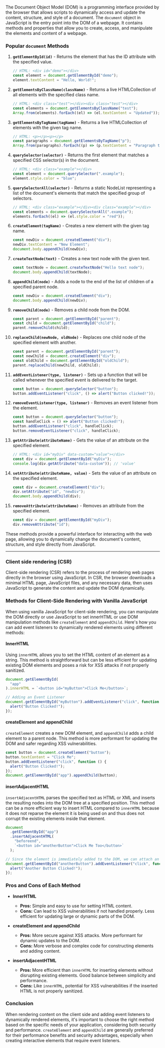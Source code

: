 The Document Object Model (DOM) is a programming interface provided by the browser that allows scripts to dynamically access and update the content, structure, and style of a document. The `document` object in JavaScript is the entry point into the DOM of a webpage. It contains methods and properties that allow you to create, access, and manipulate the elements and content of a webpage.

### Popular `document` Methods

1. **`getElementById(id)`** - Returns the element that has the ID attribute with the specified value.

   ```javascript
   // HTML: <div id="demo"></div>
   const element = document.getElementById("demo");
   element.textContent = "Hello, World!";
   ```

2. **`getElementsByClassName(className)`** - Returns a live HTMLCollection of all elements with the specified class name.

   ```javascript
   // HTML: <div class="test"></div><div class="test"></div>
   const elements = document.getElementsByClassName("test");
   Array.from(elements).forEach((el) => (el.textContent = "Updated"));
   ```

3. **`getElementsByTagName(tagName)`** - Returns a live HTMLCollection of elements with the given tag name.

   ```javascript
   // HTML: <p></p><p></p>
   const paragraphs = document.getElementsByTagName("p");
   Array.from(paragraphs).forEach((p) => (p.textContent = "Paragraph text"));
   ```

4. **`querySelector(selector)`** - Returns the first element that matches a specified CSS selector(s) in the document.

   ```javascript
   // HTML: <div class="example"></div>
   const element = document.querySelector(".example");
   element.style.color = "blue";
   ```

5. **`querySelectorAll(selector)`** - Returns a static NodeList representing a list of the document's elements that match the specified group of selectors.

   ```javascript
   // HTML: <div class="example"></div><div class="example"></div>
   const elements = document.querySelectorAll(".example");
   elements.forEach((el) => (el.style.color = "red"));
   ```

6. **`createElement(tagName)`** - Creates a new element with the given tag name.

   ```javascript
   const newDiv = document.createElement("div");
   newDiv.textContent = "New Element";
   document.body.appendChild(newDiv);
   ```

7. **`createTextNode(text)`** - Creates a new text node with the given text.

   ```javascript
   const textNode = document.createTextNode("Hello text node");
   document.body.appendChild(textNode);
   ```

8. **`appendChild(node)`** - Adds a node to the end of the list of children of a specified parent node.

   ```javascript
   const newDiv = document.createElement("div");
   document.body.appendChild(newDiv);
   ```

9. **`removeChild(node)`** - Removes a child node from the DOM.

   ```javascript
   const parent = document.getElementById("parent");
   const child = document.getElementById("child");
   parent.removeChild(child);
   ```

10. **`replaceChild(newNode, oldNode)`** - Replaces one child node of the specified element with another.

    ```javascript
    const parent = document.getElementById("parent");
    const newChild = document.createElement("div");
    const oldChild = document.getElementById("oldChild");
    parent.replaceChild(newChild, oldChild);
    ```

11. **`addEventListener(type, listener)`** - Sets up a function that will be called whenever the specified event is delivered to the target.

    ```javascript
    const button = document.querySelector("button");
    button.addEventListener("click", () => alert("Button clicked!"));
    ```

12. **`removeEventListener(type, listener)`** - Removes an event listener from the element.

    ```javascript
    const button = document.querySelector("button");
    const handleClick = () => alert("Button clicked!");
    button.addEventListener("click", handleClick);
    button.removeEventListener("click", handleClick);
    ```

13. **`getAttribute(attributeName)`** - Gets the value of an attribute on the specified element.

    ```javascript
    // HTML: <div id="myDiv" data-custom="value"></div>
    const div = document.getElementById("myDiv");
    console.log(div.getAttribute("data-custom")); // 'value'
    ```

14. **`setAttribute(attributeName, value)`** - Sets the value of an attribute on the specified element.

    ```javascript
    const div = document.createElement("div");
    div.setAttribute("id", "newDiv");
    document.body.appendChild(div);
    ```

15. **`removeAttribute(attributeName)`** - Removes an attribute from the specified element.
    ```javascript
    const div = document.getElementById("myDiv");
    div.removeAttribute("id");
    ```

These methods provide a powerful interface for interacting with the web page, allowing you to dynamically change the document's content, structure, and style directly from JavaScript.

---

### Client side rendering (CSR)

Client-side rendering (CSR) refers to the process of rendering web pages directly in the browser using JavaScript. In CSR, the browser downloads a minimal HTML page, JavaScript files, and any necessary data, then uses JavaScript to generate the content and update the DOM dynamically.

### Methods for Client-Side Rendering with Vanilla JavaScript

When using vanilla JavaScript for client-side rendering, you can manipulate the DOM directly or use JavaScript to set innerHTML or use DOM manipulation methods like `createElement` and `appendChild`. Here's how you can add event listeners to dynamically rendered elements using different methods:

#### InnerHTML

Using `innerHTML` allows you to set the HTML content of an element as a string. This method is straightforward but can be less efficient for updating existing DOM elements and poses a risk for XSS attacks if not properly sanitized.

```javascript
document.getElementById(
  "app"
).innerHTML = `<button id="myButton">Click Me</button>`;

// Adding an Event Listener
document.getElementById("myButton").addEventListener("click", function () {
  alert("Button Clicked!");
});
```

#### createElement and appendChild

`createElement` creates a new DOM element, and `appendChild` adds a child element to a parent node. This method is more performant for updating the DOM and safer regarding XSS vulnerabilities.

```javascript
const button = document.createElement("button");
button.textContent = "Click Me";
button.addEventListener("click", function () {
  alert("Button Clicked!");
});
document.getElementById("app").appendChild(button);
```

#### insertAdjacentHTML

`insertAdjacentHTML` parses the specified text as HTML or XML and inserts the resulting nodes into the DOM tree at a specified position. This method can be a more efficient way to insert HTML compared to `innerHTML` because it does not reparse the element it is being used on and thus does not corrupt the existing elements inside that element.

```javascript
document
  .getElementById("app")
  .insertAdjacentHTML(
    "beforeend",
    `<button id="anotherButton">Click Me Too</button>`
  );

// Since the element is immediately added to the DOM, we can attach an event listener to it.
document.getElementById("anotherButton").addEventListener("click", function () {
  alert("Another Button Clicked!");
});
```

### Pros and Cons of Each Method

- **InnerHTML**

  - **Pros:** Simple and easy to use for setting HTML content.
  - **Cons:** Can lead to XSS vulnerabilities if not handled properly. Less efficient for updating large or dynamic parts of the DOM.

- **createElement and appendChild**

  - **Pros:** More secure against XSS attacks. More performant for dynamic updates to the DOM.
  - **Cons:** More verbose and complex code for constructing elements and adding content.

- **insertAdjacentHTML**
  - **Pros:** More efficient than `innerHTML` for inserting elements without disrupting existing elements. Good balance between simplicity and performance.
  - **Cons:** Like `innerHTML`, potential for XSS vulnerabilities if the inserted HTML is not properly sanitized.

### Conclusion

When rendering content on the client side and adding event listeners to dynamically rendered elements, it's important to choose the right method based on the specific needs of your application, considering both security and performance. `createElement` and `appendChild` are generally preferred for their performance benefits and security advantages, especially when creating interactive elements that require event listeners.
